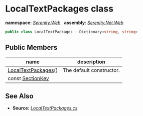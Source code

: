 # LocalTextPackages class
**namespace:** *[Serenity.Web](../README.md#serenity.web-namespace)*   **assembly**: *[Serenity.Net.Web](../README.md)*

```csharp
public class LocalTextPackages : Dictionary<string, string>
```

## Public Members

| name | description |
| --- | --- |
| [LocalTextPackages](LocalTextPackages/LocalTextPackages.md)() | The default constructor. |
| const [SectionKey](LocalTextPackages/SectionKey.md) |  |

## See Also

* **Source:** *[LocalTextPackages.cs](https://github.com/serenity-is/Serenity/blob/master/src/Serenity.Net.Web/DynamicScript/DynamicScriptTypes/LocalTextPackages.cs)*